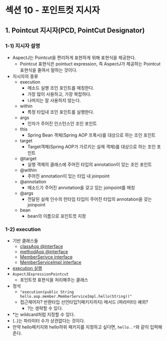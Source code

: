 # 섹션 10 - 포인트컷 지시자

## 1. Pointcut 지시자(PCD, PointCut Designator)

### 1-1) 지시자 설명

* AspectJ는 Pointcut을 편리하게 표현하게 위해 표현식을 제공한다.
    * Pointcut 표현식은 pointuct expression, 즉 AspectJ가 제공하는 Pointcut 표현식을 줄여서 말하는 것이다.
* 지시자의 종류
    * execution
        * 메소드 실행 조인 포인트를 매칭한다.
        * 가장 많이 사용하고, 가장 복잡하다.
        * 나머지는 잘 사용하지 않는다.
    * within
        * 특정 타입내 조인 포인트를 실행한다.
    * args
        * 인자가 주어진 인스턴스인 조인 포인트
    * this
        * Spring Bean 객체(Spring AOP 프록시)를 대상으로 하는 조인 포인트
    * target
        * Target객체(Spring AOP가 가르키는 실제 객체)를 대상으로 하는 조인 포인트
    * @target
        * 실행 객체의 클래스에 주어진 타입의 annotation이 있는 조인 포인트
    * @within
        * 주어진 annotation이 있는 타입 내 joinpoint
    * @annotation
        * 메소드가 주어진 annotation을 갖고 있는 joinpoint를 매칭
    * @args
        * 전달된 실제 인수의 런타임 타입이 주어진 타입의 annotation을 갖는 joinpoint
    * bean
        * bean의 이름으로 포인트컷 지정

### 1-2) execution

* 기반 클래스들
    * [classAop @interface](../src/main/java/hello/aop/member/annotation/ClassAop.java)
    * [methodAop @interface](../src/main/java/hello/aop/member/annotation/MethodAop.java)
    * [MemberSerivce interface](../src/main/java/hello/aop/member/MemberService.java)
    * [MemberServiceImpl interface](../src/main/java/hello/aop/member/MemberServiceImpl.java)
* [execution 실행](../src/test/java/hello/aop/pointcut/ExecutionTest.java)
* `AspectJExpressionPointcut`
    * 포인트컷 표현식을 처리해주는 클래스
* 정석
    * `"execution(public String hello.aop.member.MemberServiceImpl.hello(String))"`
    * 접근제어자? 반환타입 선언타입?(패키지까지) 메서드 (파라미터) 예외?
        * ?는 생략할 수 있다.
* *는 wildcard처럼 지정할 수 있다.
* (..)는 파라미터 수가 상관없다는 것이다.
* 만약 hello패키지와 hello하위 패키지를 지정하고 싶다면, `hello..*`와 같이 입력해준다.